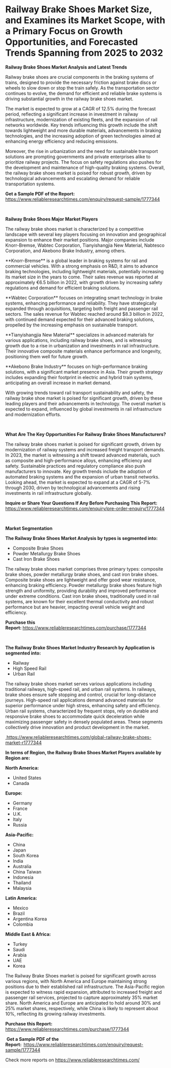 <p><h1>Railway Brake Shoes Market Size, and Examines its Market Scope, with a Primary Focus on Growth Opportunities, and Forecasted Trends Spanning from 2025 to 2032</h1></p><p><strong>Railway Brake Shoes Market Analysis and Latest Trends</strong></p>
<p><p>Railway brake shoes are crucial components in the braking systems of trains, designed to provide the necessary friction against brake discs or wheels to slow down or stop the train safely. As the transportation sector continues to evolve, the demand for efficient and reliable brake systems is driving substantial growth in the railway brake shoes market. </p><p>The market is expected to grow at a CAGR of 12.5% during the forecast period, reflecting a significant increase in investment in railway infrastructure, modernization of existing fleets, and the expansion of rail networks worldwide. Key trends influencing this growth include the shift towards lightweight and more durable materials, advancements in braking technologies, and the increasing adoption of green technologies aimed at enhancing energy efficiency and reducing emissions. </p><p>Moreover, the rise in urbanization and the need for sustainable transport solutions are prompting governments and private enterprises alike to prioritize railway projects. The focus on safety regulations also pushes for the development and maintenance of high-quality braking systems. Overall, the railway brake shoes market is poised for robust growth, driven by technological advancements and escalating demand for reliable transportation systems.</p></p>
<p><strong>Get a Sample PDF of the Report:&nbsp;</strong> <a href="https://www.reliableresearchtimes.com/enquiry/request-sample/1777344?utm_campaign=2774&utm_medium=2&utm_source=Github&utm_content=ia&utm_term=30032025&utm_id=railway-brake-shoes">https://www.reliableresearchtimes.com/enquiry/request-sample/1777344</a></p>
<p>&nbsp;</p>
<p><strong>Railway Brake Shoes Major Market Players</strong></p>
<p><p>The railway brake shoes market is characterized by a competitive landscape with several key players focusing on innovation and geographical expansion to enhance their market positions. Major companies include Knorr-Bremse, Wabtec Corporation, Tianyishangjia New Material, Nabtesco Corporation, and Akebono Brake Industry, among others.</p><p>**Knorr-Bremse** is a global leader in braking systems for rail and commercial vehicles. With a strong emphasis on R&D, it aims to advance braking technologies, including lightweight materials, potentially increasing its market size in the years to come. Their sales revenue was reported at approximately €6.5 billion in 2022, with growth driven by increasing safety regulations and demand for efficient braking solutions.</p><p>**Wabtec Corporation** focuses on integrating smart technology in brake systems, enhancing performance and reliability. They have strategically expanded through acquisitions, targeting both freight and passenger rail sectors. The sales revenue for Wabtec reached around $8.3 billion in 2022, with continued demand expected for their advanced braking solutions, propelled by the increasing emphasis on sustainable transport.</p><p>**Tianyishangjia New Material** specializes in advanced materials for various applications, including railway brake shoes, and is witnessing growth due to a rise in urbanization and investments in rail infrastructure. Their innovative composite materials enhance performance and longevity, positioning them well for future growth.</p><p>**Akebono Brake Industry** focuses on high-performance braking solutions, with a significant market presence in Asia. Their growth strategy includes expanding their footprint in electric and hybrid train systems, anticipating an overall increase in market demand.</p><p>With growing trends toward rail transport sustainability and safety, the railway brake shoe market is poised for significant growth, driven by these leading players and their advancements in technology. The overall market is expected to expand, influenced by global investments in rail infrastructure and modernization efforts.</p></p>
<p>&nbsp;</p>
<p><strong>What Are The Key Opportunities For Railway Brake Shoes Manufacturers?</strong></p>
<p><p>The railway brake shoes market is poised for significant growth, driven by modernization of railway systems and increased freight transport demands. In 2023, the market is witnessing a shift toward advanced materials, such as composite and high-performance alloys, enhancing efficiency and safety. Sustainable practices and regulatory compliance also push manufacturers to innovate. Key growth trends include the adoption of automated braking systems and the expansion of urban transit networks. Looking ahead, the market is expected to expand at a CAGR of 5-7% through 2030, driven by technological advancements and rising investments in rail infrastructure globally.</p></p>
<p><strong>Inquire or Share Your Questions If Any Before Purchasing This Report:</strong> <a href="https://www.reliableresearchtimes.com/enquiry/pre-order-enquiry/1777344?utm_campaign=2774&utm_medium=2&utm_source=Github&utm_content=ia&utm_term=30032025&utm_id=railway-brake-shoes">https://www.reliableresearchtimes.com/enquiry/pre-order-enquiry/1777344</a></p>
<p>&nbsp;</p>
<p><strong>Market Segmentation</strong></p>
<p><strong>The Railway Brake Shoes Market Analysis by types is segmented into:</strong></p>
<p><ul><li>Composite Brake Shoes</li><li>Powder Metallurgy Brake Shoes</li><li>Cast Iron Brake Shoes</li></ul></p>
<p><p>The railway brake shoes market comprises three primary types: composite brake shoes, powder metallurgy brake shoes, and cast iron brake shoes. Composite brake shoes are lightweight and offer good wear resistance, enhancing braking efficiency. Powder metallurgy brake shoes feature high strength and uniformity, providing durability and improved performance under extreme conditions. Cast iron brake shoes, traditionally used in rail systems, are known for their excellent thermal conductivity and robust performance but are heavier, impacting overall vehicle weight and efficiency.</p></p>
<p><strong>Purchase this Report:&nbsp;</strong><a href="https://www.reliableresearchtimes.com/purchase/1777344?utm_campaign=2774&utm_medium=2&utm_source=Github&utm_content=ia&utm_term=30032025&utm_id=railway-brake-shoes">https://www.reliableresearchtimes.com/purchase/1777344</a></p>
<p>&nbsp;</p>
<p><strong>The Railway Brake Shoes Market Industry Research by Application is segmented into:</strong></p>
<p><ul><li>Railway</li><li>High Speed Rail</li><li>Urban Rail</li></ul></p>
<p><p>The railway brake shoes market serves various applications including traditional railways, high-speed rail, and urban rail systems. In railways, brake shoes ensure safe stopping and control, crucial for long-distance journeys. High-speed rail applications demand advanced materials for superior performance under high stress, enhancing safety and efficiency. Urban rail systems, characterized by frequent stops, rely on durable and responsive brake shoes to accommodate quick deceleration while maximizing passenger safety in densely populated areas. These segments collectively drive innovation and product development in the market.</p></p>
<p><a href="https://www.reliableresearchtimes.com/global-railway-brake-shoes-market-r1777344?utm_campaign=2774&utm_medium=2&utm_source=Github&utm_content=ia&utm_term=30032025&utm_id=railway-brake-shoes">&nbsp;https://www.reliableresearchtimes.com/global-railway-brake-shoes-market-r1777344</a></p>
<p><strong>In terms of Region, the Railway Brake Shoes Market Players available by Region are:</strong></p>
<p>
    <p> <strong> North America: </strong>
        <ul>
            <li>United States</li>
            <li>Canada</li>
        </ul>
        </p> 
    <p> <strong> Europe: </strong>
        <ul>
            <li>Germany</li>
            <li>France</li>
            <li>U.K.</li>
            <li>Italy</li>
            <li>Russia</li>
        </ul>
        </p> 
    <p> <strong> Asia-Pacific: </strong>
        <ul>
            <li>China</li>
            <li>Japan</li>
            <li>South Korea</li>
            <li>India</li>
            <li>Australia</li>
            <li>China Taiwan</li>
            <li>Indonesia</li>
            <li>Thailand</li>
            <li>Malaysia</li>
        </ul>
        </p> 
    <p> <strong> Latin America: </strong>
        <ul>
            <li>Mexico</li>
            <li>Brazil</li>
            <li>Argentina Korea</li>
            <li>Colombia</li>
        </ul>
        </p> 
    <p> <strong> Middle East & Africa: </strong>
        <ul>
            <li>Turkey</li>
            <li>Saudi</li>
            <li>Arabia</li>
            <li>UAE</li>
            <li>Korea</li>
        </ul>
    </p>
    </p>
<p><p>The Railway Brake Shoes market is poised for significant growth across various regions, with North America and Europe maintaining strong positions due to their established rail infrastructure. The Asia-Pacific region is expected to witness rapid expansion, attributed to increased freight and passenger rail services, projected to capture approximately 35% market share. North America and Europe are anticipated to hold around 30% and 25% market shares, respectively, while China is likely to represent about 10%, reflecting its growing railway investments.</p></p>
<p><strong>Purchase this Report: </strong><a href="https://www.reliableresearchtimes.com/purchase/1777344?utm_campaign=2774&utm_medium=2&utm_source=Github&utm_content=ia&utm_term=30032025&utm_id=railway-brake-shoes">https://www.reliableresearchtimes.com/purchase/1777344</a></p>
<p>&nbsp;<strong>Get a Sample PDF of the Report:&nbsp;&nbsp;</strong><a href="https://www.reliableresearchtimes.com/enquiry/request-sample/1777344?utm_campaign=2774&utm_medium=2&utm_source=Github&utm_content=ia&utm_term=30032025&utm_id=railway-brake-shoes">https://www.reliableresearchtimes.com/enquiry/request-sample/1777344</a></p>
<p><strong></strong></p>
<p>Check more reports on <a href="https://www.reliableresearchtimes.com/?utm_campaign=2774&utm_medium=2&utm_source=Github&utm_content=ia&utm_term=30032025&utm_id=railway-brake-shoes">https://www.reliableresearchtimes.com/</a></p>